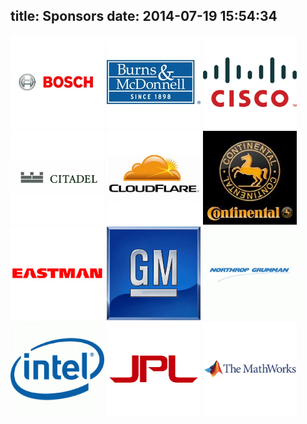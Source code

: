title: Sponsors
date: 2014-07-19 15:54:34
---
<img src="./index/images/bosch.png" height="150px" width="150px" alt="Bosch">
<img src="./index/images/burns.png" height="150px" width="150px" alt="Bosch">
<img src="./index/images/cisco.png" height="150px" width="150px" alt="Bosch">
<br>

<img src="./index/images/citadelgroup.png" height="150" width="150px" alt="Bosch"/>
<img src="./index/images/cloudflare.png" height="150" width="150px" alt="Bosch"/>
<img src="./index/images/continental.png" height="150" width="150px" alt="Bosch"/>
<br>

<img src="./index/images/eastman.png" height="150" width="150px" alt="Bosch"/>
<img src="./index/images/gm.png" height="150" width="150px" alt="Bosch"/>
<img src="./index/images/grumman.png" height="150" width="150px" alt="Bosch"/>
<br>

<img src="./index/images/intel.png" height="150" width="150px" alt="Bosch"/>
<img src="./index/images/jpl.png" height="150" width="150px" alt="Bosch"/>
<img src="./index/images/mathworks.png" height="150" width="150px" alt="Bosch"/>
<br>
